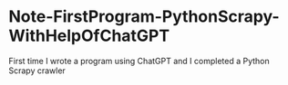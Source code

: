 # Note-FirstProgram-PythonScrapy-WithHelpOfChatGPT
First time I wrote a program using ChatGPT and I completed a Python Scrapy crawler
